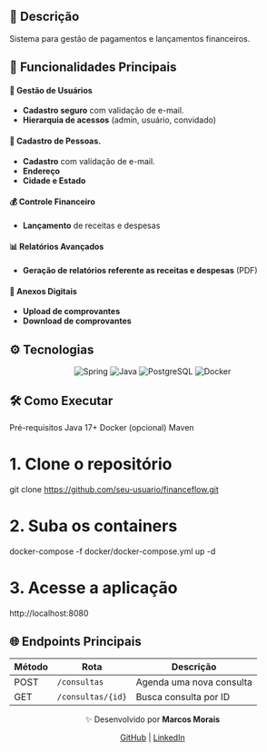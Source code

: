 ## 📌 Descrição
Sistema para gestão de pagamentos e lançamentos financeiros.

## 🚀 Funcionalidades Principais

#### 👥 Gestão de Usuários
- **Cadastro seguro** com validação de e-mail.
- **Hierarquia de acessos** (admin, usuário, convidado)
  
#### 📝 Cadastro de Pessoas.
- **Cadastro** com validação de e-mail.
- **Endereço** 
- **Cidade e Estado** 

#### 💰 Controle Financeiro
- **Lançamento** de receitas e despesas

#### 📊 Relatórios Avançados
- **Geração de relatórios referente as receitas e despesas** (PDF)
  
#### 📎 Anexos Digitais
- **Upload de comprovantes** 
- **Download de comprovantes** 

## ⚙️ Tecnologias
<div align="center"> 
  <img src="https://img.shields.io/badge/Spring-000000?style=for-the-badge&logo=Spring" alt="Spring" /> 
  <img src="https://img.shields.io/badge/Java-ED8B00?style=for-the-badge&logo=openjdk&logoColor=white" alt="Java" /> 
  <img src="https://img.shields.io/badge/PostgreSQL-316192?style=for-the-badge&logo=postgresql&logoColor=white" alt="PostgreSQL" /> 
  <img src="https://img.shields.io/badge/Docker-2496ED?style=for-the-badge&logo=docker&logoColor=white" alt="Docker" /> 
</div>

## 🛠️ Como Executar
Pré-requisitos
Java 17+
Docker (opcional)
Maven

# 1. Clone o repositório
git clone https://github.com/seu-usuario/financeflow.git

# 2. Suba os containers
docker-compose -f docker/docker-compose.yml up -d

# 3. Acesse a aplicação
http://localhost:8080

## **🌐 Endpoints Principais**

| Método | Rota               | Descrição                     |
|--------|--------------------|-------------------------------|
| POST   | `/consultas`       | Agenda uma nova consulta      |
| GET    | `/consultas/{id}`  | Busca consulta por ID         |

<div align="center"> <p>✨ Desenvolvido por <strong>Marcos Morais</strong></p> <a href="https://github.com/MarcosCesarMorais">GitHub</a> | <a href="https://www.linkedin.com/in/marcoscmorais/">LinkedIn</a> </div>
